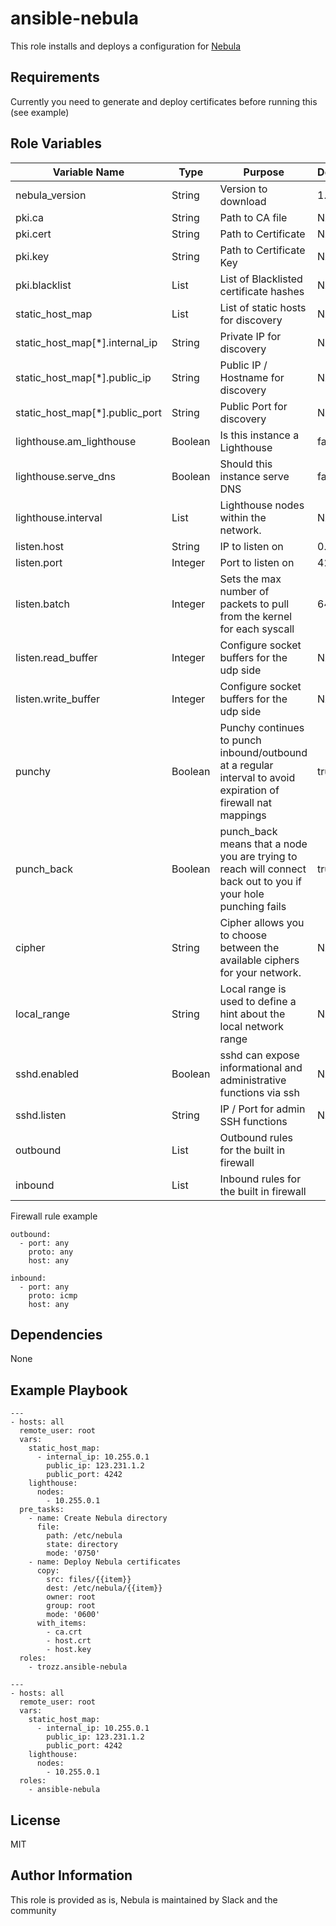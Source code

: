 ansible-nebula
=========

This role installs and deploys a configuration for [Nebula](https://github.com/slackhq/nebula)

Requirements
------------

Currently you need to generate and deploy certificates before running this (see example)

Role Variables
--------------

| Variable Name | Type | Purpose | Default | Required |
|---|---|---|---|---|
| nebula_version | String | Version to download | 1.0.0 | |
| pki.ca | String | Path to CA file | NA | |
| pki.cert | String | Path to Certificate | NA | |
| pki.key | String | Path to Certificate Key| NA | |
| pki.blacklist | List | List of Blacklisted certificate hashes | NA | |
| static_host_map | List | List of static hosts for discovery | NA | |
| static_host_map[*].internal_ip | String | Private IP for discovery | NA | |
| static_host_map[*].public_ip | String | Public IP / Hostname for discovery | NA | |
| static_host_map[*].public_port | String | Public Port for discovery | NA | |
| lighthouse.am_lighthouse | Boolean | Is this instance a Lighthouse | false | |
| lighthouse.serve_dns | Boolean | Should this instance serve DNS | false | |
| lighthouse.interval | List | Lighthouse nodes within the network. | NA | |
| listen.host | String | IP to listen on | 0.0.0.0 | |
| listen.port | Integer | Port to listen on | 4242 | |
| listen.batch | Integer | Sets the max number of packets to pull from the kernel for each syscall | 64 | | 
| listen.read_buffer | Integer | Configure socket buffers for the udp side | NA | |
| listen.write_buffer | Integer | Configure socket buffers for the udp side | NA | |
| punchy | Boolean | Punchy continues to punch inbound/outbound at a regular interval to avoid expiration of firewall nat mappings | true | |
| punch_back | Boolean | punch_back means that a node you are trying to reach will connect back out to you if your hole punching fails | true | |
| cipher | String | Cipher allows you to choose between the available ciphers for your network. | NA | | 
| local_range | String | Local range is used to define a hint about the local network range | NA | |
| sshd.enabled | Boolean | sshd can expose informational and administrative functions via ssh | NA | |
| sshd.listen | String | IP / Port for admin SSH functions | NA | |
| outbound | List | Outbound rules for the built in firewall | | |
| inbound | List | Inbound rules for the built in firewall | | |


Firewall rule example
```
outbound:
  - port: any
    proto: any
    host: any

inbound:
  - port: any
    proto: icmp
    host: any
```


Dependencies
------------

None

Example Playbook
----------------

```
---
- hosts: all
  remote_user: root
  vars:
    static_host_map:
      - internal_ip: 10.255.0.1
        public_ip: 123.231.1.2
        public_port: 4242
    lighthouse:
      nodes:
        - 10.255.0.1
  pre_tasks:
    - name: Create Nebula directory
      file:
        path: /etc/nebula
        state: directory
        mode: '0750'
    - name: Deploy Nebula certificates
      copy:
        src: files/{{item}}
        dest: /etc/nebula/{{item}}
        owner: root
        group: root
        mode: '0600'
      with_items:
        - ca.crt
        - host.crt
        - host.key
  roles:
    - trozz.ansible-nebula
```

```
---
- hosts: all
  remote_user: root
  vars:
    static_host_map:
      - internal_ip: 10.255.0.1
        public_ip: 123.231.1.2
        public_port: 4242
    lighthouse:
      nodes:
        - 10.255.0.1
  roles:
    - ansible-nebula
```

License
-------

MIT

Author Information
------------------

This role is provided as is, Nebula is maintained by Slack and the community